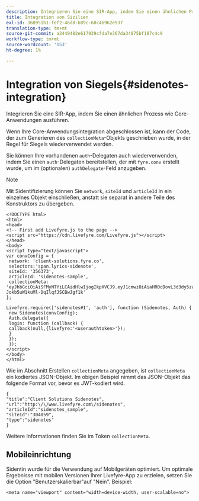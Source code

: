 ```yaml
---
description: Integrieren Sie eine SIR-App, indem Sie einen ähnlichen Prozess wie Core-Anwendungen ausführen.
title: Integration von Sizilien
exl-id: 368951b1-fef2-46d8-b89c-68c46962e937
translation-type: tm+mt
source-git-commit: a2449482e617939cfda7e367da34875bf187c4c9
workflow-type: tm+mt
source-wordcount: '153'
ht-degree: 1%

---
```


# Integration von Siegels{#sidenotes-integration}

Integrieren Sie eine SIR-App, indem Sie einen ähnlichen Prozess wie Core-Anwendungen ausführen.

Wenn Ihre Core-Anwendungsintegration abgeschlossen ist, kann der Code, der zum Generieren des `collectionMeta`-Objekts geschrieben wurde, in der Regel für Siegels wiederverwendet werden.

Sie können Ihre vorhandenen `auth`-Delegaten auch wiederverwenden, indem Sie einen `auth`-Delegaten bereitstellen, der mit `fyre.conv` erstellt wurde, um im (optionalen) `authDelegate`-Feld anzugeben.

>[!NOTE]
>
>Mit Sidentifizierung können Sie `network`, `siteId` und `articleId` in ein einzelnes Objekt einschließen, anstatt sie separat in andere Teile des Konstruktors zu übergeben.

```
<!DOCTYPE html> 
<html> 
<head> 
<!-- First add Livefyre.js to the page --> 
<script src="https://cdn.livefyre.com/Livefyre.js"></script> 
</head> 
<body> 
<script type="text/javascript"> 
var convConfig = { 
 network: 'client-solutions.fyre.co', 
 selectors:'span.lyrics-sidenote', 
 siteId: '356373', 
 articleId: 'sidenotes-sample', 
 collectionMeta: 'eyJhbGciOiAiSFMyNTYiLCAidHlwIjogIkpXVCJ9.eyJ1cmwiOiAiaHR0cDovL3d3dy5zaWRlbm90ZXMtZGVtby5jb20vbHlyaWNzIiwgInNpdGVJZCI6ICIzMDQwNTkiLCAidHlwZSI6ICJzaWRlbm90ZXMiLCAiYXJ0aWNsZUlkIjogInNpZGVub3Rlc19zYW1wbGUiLCAidGl0bGUiOiAiQ2xpZW50IFNvbHV0aW9ucyBTaWRlbm90ZXMifQ.2gxnsM0TS8dfp-Jokb5uW1kuMl-DqIlqfJSCBwJgf1k' 
}; 
  
Livefyre.require(['sidenotes#1', 'auth'], function (Sidenotes, Auth) { 
 new Sidenotes(convConfig); 
 Auth.delegate({ 
 login: function (callback) { 
 callback(null,{livefyre:'<userauthtoken>'}); 
 } 
 }); 
 }); 
</script> 
</body> 
</html>
```

Wie im Abschnitt Erstellen `collectionMeta` angegeben, ist `collectionMeta` ein kodiertes JSON-Objekt. Im obigen Beispiel nimmt das JSON-Objekt das folgende Format vor, bevor es JWT-kodiert wird.

```
{ 
"title":"Client Solutions Sidenotes", 
"url":"http:\/\/www.livefyre.com\/sidenotes", 
"articleId":"sidenotes_sample", 
"siteId":"304059", 
"type":"sidenotes" 
}
```

Weitere Informationen finden Sie im Token `collectionMeta`.

## Mobileinrichtung

Sidentin wurde für die Verwendung auf Mobilgeräten optimiert. Um optimale Ergebnisse mit mobilen Versionen Ihrer Livefyre-App zu erzielen, setzen Sie die Option &quot;Benutzerskalierbar&quot;auf &quot;Nein&quot;. Beispiel:

```
<meta name="viewport" content="width=device-width, user-scalable=no">
```

